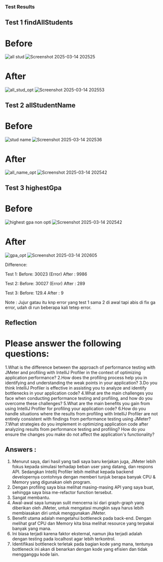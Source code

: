 ### Test Results

## Test 1 findAllStudents

# Before 
![all stud](https://github.com/user-attachments/assets/adfb19c5-813b-4abf-96d5-d622cc49e9e8)
![Screenshot 2025-03-14 202525](https://github.com/user-attachments/assets/0b603176-a183-4a8f-a444-a5a781071441)

# After
![all_stud_opt](https://github.com/user-attachments/assets/2d5d8f70-81c0-4b65-85d3-b8847c7c2340)
![Screenshot 2025-03-14 202553](https://github.com/user-attachments/assets/8c4d35cf-6b6d-4e5e-b640-a8371d6ee54c)

## Test 2 allStudentName

# Before 
![stud name](https://github.com/user-attachments/assets/6a12e7fb-a371-4236-8ef6-7ca55dde6ce6)
![Screenshot 2025-03-14 202536](https://github.com/user-attachments/assets/4f309e37-1802-46db-9e95-1b00a7449e66)

# After
![all_name_opt](https://github.com/user-attachments/assets/c0735b06-6bd5-425b-b17a-db8806222900)
![Screenshot 2025-03-14 202542](https://github.com/user-attachments/assets/6e82fcf6-e88f-442d-a1c3-4b1322266093)

## Test 3 highestGpa

# Before
![highest gpa non opti](https://github.com/user-attachments/assets/98f7b7ad-9f68-46b2-ada1-2ef0dc9dcef8)
![Screenshot 2025-03-14 202542](https://github.com/user-attachments/assets/cf0553a2-bd51-48c9-b60e-73feea30cd79)

# After
![gpa_opt](https://github.com/user-attachments/assets/571ebfd0-97a3-4318-92e1-34b937c6b81a)
![Screenshot 2025-03-14 202605](https://github.com/user-attachments/assets/c2445f05-8807-4391-b0d7-101771c44ec0)

Difference:

Test 1:
Before: 30023 (Error)
After : 9986

Test 2:
Before: 30027 (Error)
After : 289

Test 3:
Before: 129.4
After : 9

Note : Jujur gatau itu knp error yang test 1 sama 2 di awal tapi abis di fix ga error, udah di run beberapa kali tetep error.

## Reflection
# Please answer the following questions:
1.What is the difference between the approach of performance testing with JMeter and profiling with IntelliJ Profiler in the context of optimizing application performance?
2.How does the profiling process help you in identifying and understanding the weak points in your application?
3.Do you think IntelliJ Profiler is effective in assisting you to analyze and identify bottlenecks in your application code?
4.What are the main challenges you face when conducting performance testing and profiling, and how do you overcome these challenges?
5.What are the main benefits you gain from using IntelliJ Profiler for profiling your application code?
6.How do you handle situations where the results from profiling with IntelliJ Profiler are not entirely consistent with findings from performance testing using JMeter?
7.What strategies do you implement in optimizing application code after analyzing results from performance testing and profiling? How do you ensure the changes you make do not affect the application's functionality?

## Answers :

1. Menurut saya, dari hasil yang tadi saya baru kerjakan juga, JMeter lebih fokus kepada simulasi terhadap beban user yang datang, dan respons API. Sedangkan Intellij Profiler lebih melihat kepada backend developernya
contohnya dengan memberi tunjuk berapa banyak CPU & Memory yang digunakan oleh program.
2. Dengan profiling saya bisa melihat masing-masing API yang saya buat, sehingga saya bisa me-refactor function tersebut.
3. Sangat membantu.
4. Awal-awal saya lumayan sulit mencerna isi dari graph-graph yang diberikan oleh JMeter, untuk mengatasi mungkin saya harus lebih membiasakan diri untuk menggunakan JMeter.
5. Benefit utama adalah mengetahui bottleneck pada back-end. Dengan melihat graf CPU dan Memory kita bisa melihat resource yang terpakai banyak yang mana.
6. Ini biasa terjadi karena faktor eksternal, namun jika terjadi adalah dengan testing pada localhost agar lebih terkontrol.
7. Identifikasi bottleneck terletak pada bagian kode yang mana, tentunya bottleneck ini akan di benarkan dengan kode yang efisien dan tidak mengganggu kode lain.


